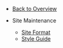 - [Back to Overview](README.md)

- Site Maintenance
    
    - [Site Format](site-maintenance/site-format.md)
    - [Style Guide](site-maintenance/style-guide.md)